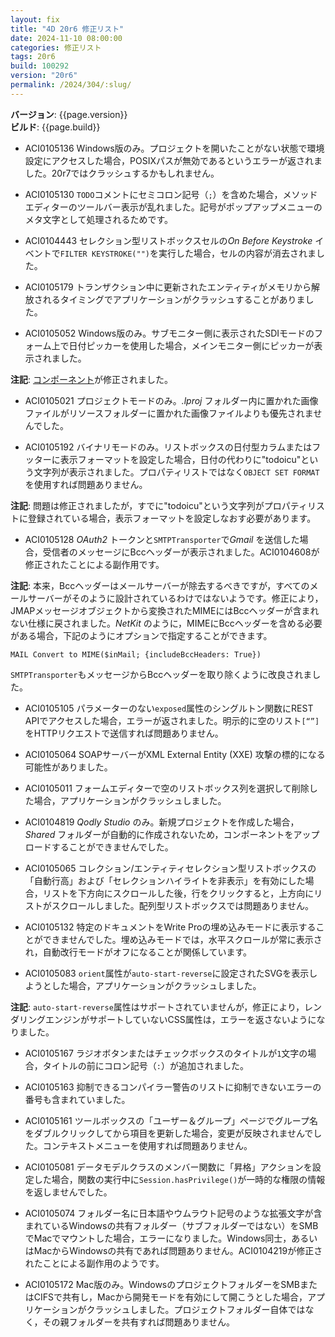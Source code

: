 ```yaml
---
layout: fix
title: "4D 20r6 修正リスト"
date: 2024-11-10 08:00:00
categories: 修正リスト
tags: 20r6
build: 100292
version: "20r6"
permalink: /2024/304/:slug/
---
```


**バージョン**: {{page.version}}  
**ビルド**: {{page.build}} 

* ACI0105136 Windows版のみ。プロジェクトを開いたことがない状態で環境設定にアクセスした場合，POSIXパスが無効であるというエラーが返されました。20r7ではクラッシュするかもしれません。

* ACI0105130 `TODO`コメントにセミコロン記号（`;`）を含めた場合，メソッドエディターのツールバー表示が乱れました。記号がポップアップメニューのメタ文字として処理されるためです。

* ACI0104443 セレクション型リストボックスセルの*On Before Keystroke* イベントで`FILTER KEYSTROKE("")`を実行した場合，セルの内容が消去されました。

* ACI0105179 トランザクション中に更新されたエンティティがメモリから解放されるタイミングでアプリケーションがクラッシュすることがありました。

* ACI0105052 Windows版のみ。サブモニター側に表示されたSDIモードのフォーム上で日付ピッカーを使用した場合，メインモニター側にピッカーが表示されました。

**注記**: [コンポーネント](https://github.com/4d/4D-Widgets/commit/020ab608b8158a2dfb61ad512cb072f648bc3e38)が修正されました。

* ACI0105021 プロジェクトモードのみ。*.lproj* フォルダー内に置かれた画像ファイルがリソースフォルダーに置かれた画像ファイルよりも優先されませんでした。

* ACI0105192 バイナリモードのみ。リストボックスの日付型カラムまたはフッターに表示フォーマットを設定した場合，日付の代わりに"todoicu"という文字列が表示されました。プロパティリストではなく`OBJECT SET FORMAT`を使用すれば問題ありません。

**注記**: 問題は修正されましたが，すでに"todoicu"という文字列がプロパティリストに登録されている場合，表示フォーマットを設定しなおす必要があります。

* ACI0105128 *OAuth2* トークンと`SMTPTransporter`で*Gmail* を送信した場合，受信者のメッセージにBccヘッダーが表示されました。ACI0104608が修正されたことによる副作用です。

**注記**: 本来，Bccヘッダーはメールサーバーが除去するべきですが，すべてのメールサーバーがそのように設計されているわけではないようです。修正により，JMAPメッセージオブジェクトから変換されたMIMEにはBccヘッダーが含まれない仕様に戻されました。*NetKit* のように，MIMEにBccヘッダーを含める必要がある場合，下記のようにオプションで指定することができます。

```4d
MAIL Convert to MIME($inMail; {includeBccHeaders: True})
```

`SMTPTransporter`もメッセージからBccヘッダーを取り除くように改良されました。

* ACI0105105 パラメーターのない`exposed`属性のシングルトン関数にREST APIでアクセスした場合，エラーが返されました。明示的に空のリスト`[“”]`をHTTPリクエストで送信すれば問題ありません。

* ACI0105064 SOAPサーバーがXML External Entity (XXE) 攻撃の標的になる可能性がありました。

* ACI0105011 フォームエディターで空のリストボックス列を選択して削除した場合，アプリケーションがクラッシュしました。

* ACI0104819 *Qodly Studio* のみ。新規プロジェクトを作成した場合，*Shared* フォルダーが自動的に作成されないため，コンポーネントをアップロードすることができませんでした。

* ACI0105065 コレクション/エンティティセレクション型リストボックスの「自動行高」および「セレクションハイライトを非表示」を有効にした場合，リストを下方向にスクロールした後，行をクリックすると，上方向にリストがスクロールしました。配列型リストボックスでは問題ありません。

* ACI0105132 特定のドキュメントをWrite Proの埋め込みモードに表示することができませんでした。埋め込みモードでは，水平スクロールが常に表示され，自動改行モードがオフになることが関係しています。

* ACI0105083 `orient`属性が`auto-start-reverse`に設定されたSVGを表示しようとした場合，アプリケーションがクラッシュしました。

**注記**: `auto-start-reverse`属性はサポートされていませんが，修正により，レンダリングエンジンがサポートしていないCSS属性は，エラーを返さないようになりました。

* ACI0105167 ラジオボタンまたはチェックボックスのタイトルが`1`文字の場合，タイトルの前にコロン記号（`:`）が追加されました。

* ACI0105163 抑制できるコンパイラー警告のリストに抑制できないエラーの番号も含まれていました。

* ACI0105161 ツールボックスの「ユーザー＆グループ」ページでグループ名をダブルクリックしてから項目を更新した場合，変更が反映されませんでした。コンテキストメニューを使用すれば問題ありません。

* ACI0105081 データモデルクラスのメンバー関数に「昇格」アクションを設定した場合，関数の実行中に`Session.hasPrivilege()`が一時的な権限の情報を返しませんでした。

* ACI0105074 フォルダー名に日本語やウムラウト記号のような拡張文字が含まれているWindowsの共有フォルダー（サブフォルダーではない）をSMBでMacでマウントした場合，エラーになりました。Windows同士，あるいはMacからWindowsの共有であれば問題ありません。ACI0104219が修正されたことによる副作用のようです。

* ACI0105172 Mac版のみ。WindowsのプロジェクトフォルダーをSMBまたはCIFSで共有し，Macから開発モードを有効にして開こうとした場合，アプリケーションがクラッシュしました。プロジェクトフォルダー自体ではなく，その親フォルダーを共有すれば問題ありません。
